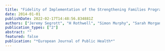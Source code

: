 ```yaml
---
title: "Fidelity of Implementation of the Strengthening Families Programme 10-14 UK in Wales UK: A Mixed-Method Process Evaluation within a Randomised Controlled trialLaurence Moore"
date: 2014-01-01
publishDate: 2022-02-17T14:48:56.834881Z
authors: ["Jeremy Segrott", "H Rothwell", "Simon Murphy", "Sarah Morgan-Trimmer", "J Scourfield", "Joanne Holliday", "Claire Thomas", "David Gillespie", "Z Roberts", "David Foxcroft", " others"]
publication_types: ["2"]
abstract: ""
featured: false
publication: "*European Journal of Public Health*"
---
```


